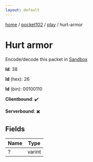 ```yaml
---
layout: default
---
```


[home](/)  /  [pocket102](/protocol/pocket102)  /  [play](/protocol/pocket102/play)  /  hurt-armor

# Hurt armor

Encode/decode this packet in [Sandbox](../../../sandbox/pocket102#play.hurt_armor)

**Id**: 38

**Id** (hex): 26

**Id** (bin): 00100110

**Clientbound**: ✔️

**Serverbound**: ✖️

## Fields

Name | Type
---|---
? | varint
